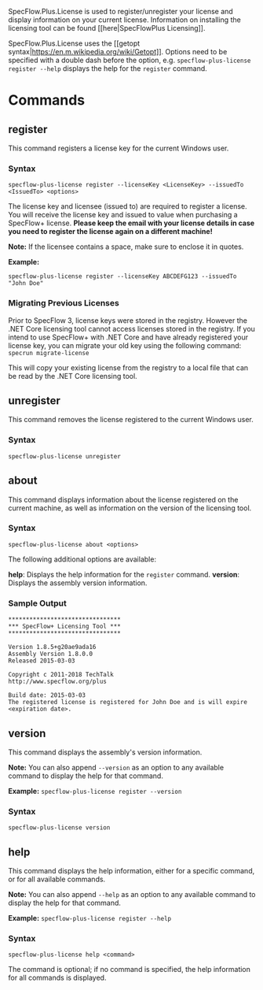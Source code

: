 SpecFlow.Plus.License is used to register/unregister your license and display information on your current license. Information on installing the licensing tool can be found [[here|SpecFlowPlus Licensing]].

SpecFlow.Plus.License uses the [[getopt syntax|https://en.m.wikipedia.org/wiki/Getopt]]. Options need to be specified with a double dash before the option, e.g. `specflow-plus-license register --help` displays the help for the `register` command.

# Commands

## register

This command registers a license key for the current Windows user.

### Syntax

`specflow-plus-license register --licenseKey <LicenseKey> --issuedTo <IssuedTo> <options>`

The license key and licensee (issued to) are required to register a license. You will receive the license key and issued to value when purchasing a SpecFlow+ license. **Please keep the email with your license details in case you need to register the license again on a different machine!**

**Note:** If the licensee contains a space, make sure to enclose it in quotes.

**Example:**

`specflow-plus-license register --licenseKey ABCDEFG123 --issuedTo "John Doe"`


### Migrating Previous Licenses

Prior to SpecFlow 3, license keys were stored in the registry. However the .NET Core licensing tool cannot access licenses stored in the registry. If you intend to use SpecFlow+ with .NET Core and have already registered your license key, you can migrate your old key using the following command:
`specrun migrate-license`

This will copy your existing license from the registry to a local file that can be read by the .NET Core licensing tool.

## unregister

This command removes the license registered to the current Windows user.

### Syntax

`specflow-plus-license unregister`


## about

This command displays information about the license registered on the current machine, as well as information on the version of the licensing tool.

### Syntax

`specflow-plus-license about <options>`

The following additional options are available:

**help**: Displays the help information for  the `register` command.
**version**: Displays the assembly version information.

### Sample Output

```
********************************
*** SpecFlow+ Licensing Tool ***
********************************

Version 1.8.5+g20ae9ada16
Assembly Version 1.8.0.0
Released 2015-03-03

Copyright c 2011-2018 TechTalk
http://www.specflow.org/plus

Build date: 2015-03-03
The registered license is registered for John Doe and is will expire <expiration date>.
```


## version

This command displays the assembly's version information.

**Note:** You can also append `--version` as an option to any available command to display the help for that command.

**Example:**
`specflow-plus-license register --version`

### Syntax

`specflow-plus-license version`

## help

This command displays the help information, either for a specific command, or for all available commands.

**Note:** You can also append `--help` as an option to any available command to display the help for that command.

**Example:**
`specflow-plus-license register --help`

### Syntax

`specflow-plus-license help <command>`

The command is optional; if no command is specified, the help information for all commands is displayed.





